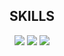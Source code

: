 <h2 align="center">SKILLS</h2>

<div align="center">
  <img src="https://img.shields.io/badge/javascript-grey?style=for-the-badge&logo=javascript">
  <img src="https://img.shields.io/badge/css-grey?style=for-the-badge&logo=css3">
  <img src="https://img.shields.io/badge/html-grey?style=for-the-badge&logo=html5">
</div>
